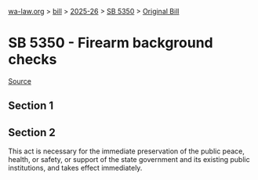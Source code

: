 [wa-law.org](/) > [bill](/bill/) > [2025-26](/bill/2025-26/) > [SB 5350](/bill/2025-26/sb/5350/) > [Original Bill](/bill/2025-26/sb/5350/1/)

# SB 5350 - Firearm background checks

[Source](http://lawfilesext.leg.wa.gov/biennium/2025-26/Pdf/Bills/Senate%20Bills/5350.pdf)

## Section 1
## Section 2
This act is necessary for the immediate preservation of the public peace, health, or safety, or support of the state government and its existing public institutions, and takes effect immediately.
